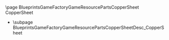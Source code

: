 \page BlueprintsGameFactoryGameResourcePartsCopperSheet CopperSheet
- \subpage BlueprintsGameFactoryGameResourcePartsCopperSheetDesc_CopperSheet
